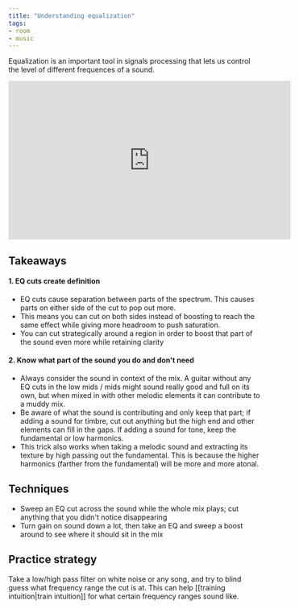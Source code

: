 ```yaml
---
title: "Understanding equalization"
tags: 
- room
- music
---
```


Equalization is an important tool in signals processing that lets us control the level of different frequences of a sound. 

<iframe width="560" height="315" src="https://www.youtube.com/embed/r7556ybtdW0" title="YouTube video player" frameborder="0" allow="accelerometer; autoplay; clipboard-write; encrypted-media; gyroscope; picture-in-picture" allowfullscreen></iframe>

## Takeaways

#### 1. EQ cuts create definition
- EQ cuts cause separation between parts of the spectrum. This causes parts on either side of the cut to pop out more. 
- This means you can cut on both sides instead of boosting to reach the same effect while giving more headroom to push saturation. 
- You can cut strategically around a region in order to boost that part of the sound even more while retaining clarity

#### 2. Know what part of the sound you do and don't need
- Always consider the sound in context of the mix. A guitar without any EQ cuts in the low mids / mids might sound really good and full on its own, but when mixed in with other melodic elements it can contribute to a muddy mix. 
- Be aware of what the sound is contributing and only keep that part; if adding a sound for timbre, cut out anything but the high end and other elements can fill in the gaps. If adding a sound for tone, keep the fundamental or low harmonics.
- This trick also works when taking a melodic sound and extracting its texture by high passing out the fundamental. This is because the higher harmonics (farther from the fundamental) will be more and more atonal.

## Techniques
- Sweep an EQ cut across the sound while the whole mix plays; cut anything that you didn't notice disappearing
- Turn gain on sound down a lot, then take an EQ and sweep a boost around to see where it should sit in the mix

## Practice strategy
Take a low/high pass filter on white noise or any song, and try to blind guess what frequency range the cut is at. This can help [[training intuition|train intuition]] for what certain frequency ranges sound like.